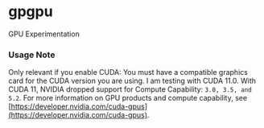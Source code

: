 # gpgpu
GPU Experimentation

### Usage Note
Only relevant if you enable CUDA: You must have a compatible graphics card for the CUDA version you are using.  I am testing with CUDA 11.0.  With CUDA 11, NVIDIA dropped support for Compute Capability: `3.0, 3.5, and 5.2`.
For more information on GPU products and compute capability, see [https://developer.nvidia.com/cuda-gpus](https://developer.nvidia.com/cuda-gpus).